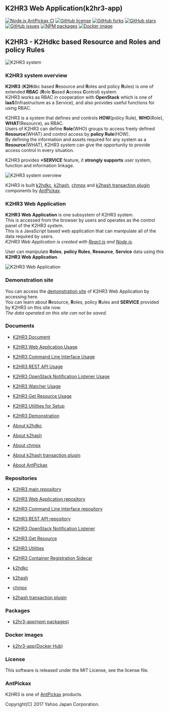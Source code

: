 K2HR3 Web Application(k2hr3-app)
--------------------------------
[![Node.js AntPickax CI](https://github.com/yahoojapan/k2hr3_app/workflows/Node.js%20AntPickax%20CI/badge.svg)](https://github.com/yahoojapan/k2hr3_app/actions)
[![GitHub license](https://img.shields.io/badge/license-MIT-blue.svg)](https://raw.githubusercontent.com/yahoojapan/k2hr3_app/master/LICENSE)
[![GitHub forks](https://img.shields.io/github/forks/yahoojapan/k2hr3_app.svg)](https://github.com/yahoojapan/k2hr3_app/network)
[![GitHub stars](https://img.shields.io/github/stars/yahoojapan/k2hr3_app.svg)](https://github.com/yahoojapan/k2hr3_app/stargazers)
[![GitHub issues](https://img.shields.io/github/issues/yahoojapan/k2hr3_app.svg)](https://github.com/yahoojapan/k2hr3_app/issues)
[![NPM packages](https://badge.fury.io/js/k2hr3-app.svg)](https://badge.fury.io/js/k2hr3-app)
[![Docker image](https://img.shields.io/docker/pulls/antpickax/k2hr3-app.svg)](https://hub.docker.com/r/antpickax/k2hr3-app)

## **K2HR3** - **K2H**dkc based **R**esource and **R**oles and policy **R**ules

![K2HR3 system](https://k2hr3.antpick.ax/images/top_k2hr3.png)

### K2HR3 system overview
**K2HR3** (**K2H**dkc based **R**esource and **R**oles and policy **R**ules) is one of extended **RBAC** (**R**ole **B**ased **A**ccess **C**ontrol) system.  
K2HR3 works as RBAC in cooperation with **OpenStack** which is one of **IaaS**(Infrastructure as a Service), and also provides useful functions for using RBAC.  

K2HR3 is a system that defines and controls **HOW**(policy Rule), **WHO**(Role), **WHAT**(Resource), as RBAC.  
Users of K2HR3 can define **Role**(WHO) groups to access freely defined **Resource**(WHAT) and control access by **policy Rule**(HOW).  
By defining the information and assets required for any system as a **Resource**(WHAT), K2HR3 system can give the opportunity to provide access control in every situation.  

K2HR3 provides **+SERVICE** feature, it **strongly supports** user system, function and information linkage.

![K2HR3 system overview](https://k2hr3.antpick.ax/images/overview_abstract.png)

K2HR3 is built [k2hdkc](https://github.com/yahoojapan/k2hdkc), [k2hash](https://github.com/yahoojapan/k2hash), [chmpx](https://github.com/yahoojapan/chmpx) and [k2hash transaction plugin](https://github.com/yahoojapan/k2htp_dtor) components by [AntPickax](https://antpick.ax/).

### K2HR3 Web Application
**K2HR3 Web Application** is one subsystem of K2HR3 system.  
This is accessed from the browser by users and operates as the control panel of the K2HR3 system.  
This is a JavaScript based web application that can manipulate all of the data required by users.  
_K2HR3 Web Application is created with [React.js](https://reactjs.org/) and [Node.js](https://nodejs.org/)._  

User can manipulate **Roles**, **policy Rules**, **Resource**, **Service** data using this **K2HR3 Web Application**.  

![K2HR3 Web Application](https://k2hr3.antpick.ax/images/usage_top_app_overview.png)

### Demonstration site
You can access the [demonstration site](https://demo.k2hr3.antpick.ax) of K2HR3 Web Application by accessing here.  
You can learn about **R**esource, **R**oles, policy **R**ules and **SERVICE** provided by K2HR3 on this site now.  
_The data operated on this site can not be saved._

### Documents
- [K2HR3 Document](https://k2hr3.antpick.ax/index.html)
- [K2HR3 Web Application Usage](https://k2hr3.antpick.ax/usage_app.html)
- [K2HR3 Command Line Interface Usage](https://k2hr3.antpick.ax/cli.html)
- [K2HR3 REST API Usage](https://k2hr3.antpick.ax/api.html)
- [K2HR3 OpenStack Notification Listener Usage](https://k2hr3.antpick.ax/detail_osnl.html)
- [K2HR3 Watcher Usage](https://k2hr3.antpick.ax/tools.html)
- [K2HR3 Get Resource Usage](https://k2hr3.antpick.ax/tools.html)
- [K2HR3 Utilities for Setup](https://k2hr3.antpick.ax/setup.html)
- [K2HR3 Demonstration](https://demo.k2hr3.antpick.ax/)

- [About k2hdkc](https://k2hdkc.antpick.ax/)
- [About k2hash](https://k2hash.antpick.ax/)
- [About chmpx](https://chmpx.antpick.ax/)
- [About k2hash transaction plugin](https://k2htpdtor.antpick.ax/)

- [About AntPickax](https://antpick.ax/)

### Repositories
- [K2HR3 main repository](https://github.com/yahoojapan/k2hr3)
- [K2HR3 Web Application repository](https://github.com/yahoojapan/k2hr3_app)
- [K2HR3 Command Line Interface repository](https://github.com/yahoojapan/k2hr3_cli)
- [K2HR3 REST API repository](https://github.com/yahoojapan/k2hr3_api)
- [K2HR3 OpenStack Notification Listener](https://github.com/yahoojapan/k2hr3_osnl)
- [K2HR3 Get Resource](https://github.com/yahoojapan/k2hr3_get_resource)
- [K2HR3 Utilities](https://github.com/yahoojapan/k2hr3_utils)
- [K2HR3 Container Registration Sidecar](https://github.com/yahoojapan/k2hr3_sidecar)

- [k2hdkc](https://github.com/yahoojapan/k2hdkc)
- [k2hash](https://github.com/yahoojapan/k2hash)
- [chmpx](https://github.com/yahoojapan/chmpx)
- [k2hash transaction plugin](https://github.com/yahoojapan/k2htp_dtor)

### Packages
- [k2hr3-app(npm packages)](https://www.npmjs.com/package/k2hr3-app)

### Docker images
- [k2hr3-app(Docker Hub)](https://hub.docker.com/r/antpickax/k2hr3-app)

### License
This software is released under the MIT License, see the license file.

### AntPickax
K2HR3 is one of [AntPickax](https://antpick.ax/) products.

Copyright(C) 2017 Yahoo Japan Corporation.
